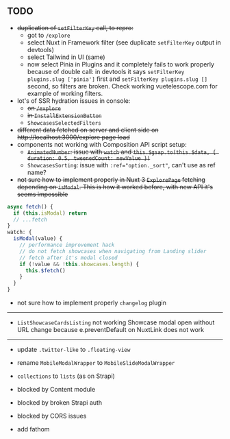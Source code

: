 ## TODO

- ~~duplication of `setFilterKey` call, to repro:~~
  - got to `/explore`
  - select Nuxt in Framework filter (see duplicate `setFilterKey` output in devtools)
  - select Tailwind in UI (same)
  - now select Pinia in Plugins and it completely fails to work properly because of double call: in devtools it says `setFilterKey plugins.slug ['pinia']` first and `setFilterKey plugins.slug []` second, so filters are broken. Check working vuetelescope.com for example of working filters.
- lot's of SSR hydration issues in console:
  - ~~on `/explore`~~
  - ~~in `InstallExtensionButton`~~
  - `ShowcasesSelectedFilters`
- ~~different data fetched on server and client side on http://localhost:3000/explore page load~~
- components not working with Composition API script setup:
  - ~~`AnimatedNumber`: issue with `watch` and `this.$gsap.to(this.$data, { duration: 0.5, tweenedCount: newValue })`~~
  - `ShowcasesSorting`: issue with `:ref="option._sort"`, can't use as ref name?
- ~~not sure how to implement properly in Nuxt 3 `ExplorePage` fetching depending on `isModal`. This is how it worked before, with new API it's seems impossible~~

```js
async fetch() {
  if (this.isModal) return
  // ...fetch
}
watch: {
  isModal(value) {
    // performance improvement hack
    // do not fetch showcases when navigating from Landing slider
    // fetch after it's modal closed
    if (!value && !this.showcases.length) {
      this.$fetch()
    }
  }
}
```

- not sure how to implement properly `changelog` plugin

---

- `ListShowcaseCardsListing` not working Showcase modal open without URL change because e.preventDefault on NuxtLink does not work

---

- update `.twitter-like` to `.floating-view`
- rename `MobileModalWrapper` to `MobileSlideModalWrapper`
- `collections` to `lists` (as on Strapi)

- blocked by Content module
- blocked by broken Strapi auth
- blocked by CORS issues

- add fathom
